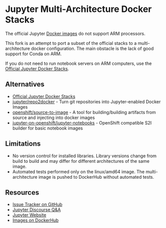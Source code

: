 <!---
[![Discourse badge](https://img.shields.io/discourse/https/discourse.jupyter.org/users.svg?color=%23f37626)](https://discourse.jupyter.org/c/questions "Jupyter Discourse Q&A")
[![Read the Docs badge](https://img.shields.io/readthedocs/jupyter-docker-stacks.svg)](https://jupyter-docker-stacks.readthedocs.io/en/latest/ "Documentation build status")
[![DockerHub badge](https://images.microbadger.com/badges/version/jupyter/base-notebook.svg)](https://microbadger.com/images/jupyter/base-notebook "Recent tag/version of jupyter/base-notebook")
[![Binder badget](https://mybinder.org/badge_logo.svg)](https://mybinder.org/v2/gh/jupyter/docker-stacks/master?filepath=README.ipynb "Launch a jupyter/base-notebook container on mybinder.org")
--->

# Jupyter Multi-Architecture Docker Stacks

The official Jupyter [Docker images](https://hub.docker.com/u/jupyter)
do not support ARM processors.

This fork is an attempt to port a subset of the official stacks to a multi-architecture docker configuration. The main obstacle is the lack of good support for Conda on ARM.

If you do not need to run notebook servers on ARM computers, use the [Official Jupyter Docker Stacks](https://jupyter-docker-stacks.readthedocs.io/en/latest/).

## Alternatives

- [Official Jupyter Docker Stacks](https://jupyter-docker-stacks.readthedocs.io/en/latest/)
- [jupyter/repo2docker](https://github.com/jupyter/repo2docker) - Turn git repositories into
  Jupyter-enabled Docker Images
- [openshift/source-to-image](https://github.com/openshift/source-to-image) - A tool for
  building/building artifacts from source and injecting into docker images
- [jupyter-on-openshift/jupyter-notebooks](https://github.com/jupyter-on-openshift/jupyter-notebooks) -
  OpenShift compatible S2I builder for basic notebook images

## Limitations

- No version control for installed libraries. Library versions change from build to build and may differ for different architectures of the same image.
- Automated tests performed only on the linux/amd64 image. The multi-architecture image is pushed to DockerHub without automated tests.

## Resources

- [Issue Tracker on GitHub](https://github.com/iot49/docker-stacks)
- [Jupyter Discourse Q&A](https://discourse.jupyter.org/c/questions)
- [Jupyter Website](https://jupyter.org)
- [Images on DockerHub](https://hub.docker.com/u/ttmetro)
